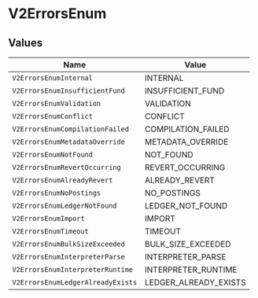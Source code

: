 # V2ErrorsEnum


## Values

| Name                              | Value                             |
| --------------------------------- | --------------------------------- |
| `V2ErrorsEnumInternal`            | INTERNAL                          |
| `V2ErrorsEnumInsufficientFund`    | INSUFFICIENT_FUND                 |
| `V2ErrorsEnumValidation`          | VALIDATION                        |
| `V2ErrorsEnumConflict`            | CONFLICT                          |
| `V2ErrorsEnumCompilationFailed`   | COMPILATION_FAILED                |
| `V2ErrorsEnumMetadataOverride`    | METADATA_OVERRIDE                 |
| `V2ErrorsEnumNotFound`            | NOT_FOUND                         |
| `V2ErrorsEnumRevertOccurring`     | REVERT_OCCURRING                  |
| `V2ErrorsEnumAlreadyRevert`       | ALREADY_REVERT                    |
| `V2ErrorsEnumNoPostings`          | NO_POSTINGS                       |
| `V2ErrorsEnumLedgerNotFound`      | LEDGER_NOT_FOUND                  |
| `V2ErrorsEnumImport`              | IMPORT                            |
| `V2ErrorsEnumTimeout`             | TIMEOUT                           |
| `V2ErrorsEnumBulkSizeExceeded`    | BULK_SIZE_EXCEEDED                |
| `V2ErrorsEnumInterpreterParse`    | INTERPRETER_PARSE                 |
| `V2ErrorsEnumInterpreterRuntime`  | INTERPRETER_RUNTIME               |
| `V2ErrorsEnumLedgerAlreadyExists` | LEDGER_ALREADY_EXISTS             |